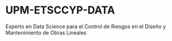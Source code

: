 # UPM-ETSCCYP-DATA
Experto en Data Science para el Control de Riesgos en el Diseño y Mantenimiento de Obras Lineales
